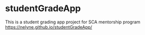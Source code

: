 # studentGradeApp
This is a student grading app project for SCA mentorship program
https://nelyne.github.io/studentGradeApp/
